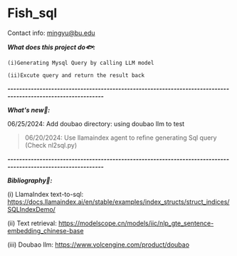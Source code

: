 # Fish_sql 


Contact info: mingyu@bu.edu


***What does this project do🐟:***

`(i)Generating Mysql Query by calling LLM model`

`(ii)Excute query and return the result back`

***-------------------------------------------------------------------------------------------------------------***

***What's new🐡:***

06/25/2024: Add doubao directory: using doubao llm to test 

> 06/20/2024: Use llamaindex agent to refine generating Sql query (Check nl2sql.py)


***-------------------------------------------------------------------------------------------------------------***

***Bibliography🐠:***

(i) LlamaIndex text-to-sql: https://docs.llamaindex.ai/en/stable/examples/index_structs/struct_indices/SQLIndexDemo/

(ii) Text retrieval: https://modelscope.cn/models/iic/nlp_gte_sentence-embedding_chinese-base

(iii) Doubao llm: https://www.volcengine.com/product/doubao

